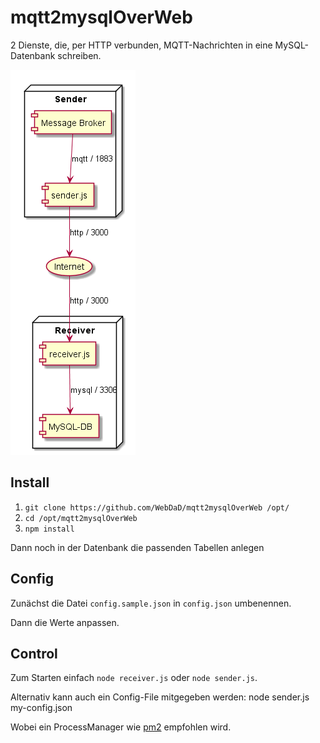 # mqtt2mysqlOverWeb

2 Dienste, die, per HTTP verbunden, MQTT-Nachrichten in eine MySQL-Datenbank schreiben.

![Komponenten](/components.png)

## Install

1. `git clone https://github.com/WebDaD/mqtt2mysqlOverWeb /opt/`
2. `cd /opt/mqtt2mysqlOverWeb`
3. `npm install`

Dann noch in der Datenbank die passenden Tabellen anlegen

## Config

Zunächst die Datei `config.sample.json` in `config.json` umbenennen.

Dann die Werte anpassen.

## Control

Zum Starten einfach `node receiver.js` oder `node sender.js`.

Alternativ kann auch ein Config-File mitgegeben werden: node sender.js my-config.json

Wobei ein ProcessManager wie [pm2](http://pm2.keymetrics.io/) empfohlen wird.
